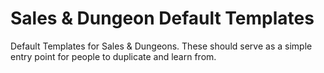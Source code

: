 # Sales & Dungeon Default Templates

Default Templates for Sales &amp; Dungeons. These should serve as a simple entry point for people to duplicate and learn from.
